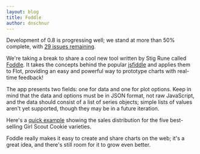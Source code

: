 ```yaml
---
layout: blog
title: Foddle
author: dnschnur
---
```


Development of 0.8 is progressing well; we stand at more than 50% complete,
with [29 issues remaining](https://github.com/flot/flot/issues?milestone=1).

We're taking a break to share a cool new tool written by Stig Rune called
[Foddle](http://foddle.xdevelopers.net). It takes the concepts behind the
popular [jsfiddle](http://jsfiddle.net) and applies them to Flot, providing
an easy and powerful way to prototype charts with real-time feedback!

The app presents two fields: one for data and one for plot options. Keep in
mind that the data and options must be in JSON format, not raw JavaScript, and
the data should consist of a list of series objects; simple lists of values
aren't yet supported, though they may be in a future iteration.

Here's a [quick example](http://foddle.xdevelopers.net/?#864c55a7ac5ec473d031be7f0fb30d4a)
showing the sales distribution for the five best-selling Girl Scout Cookie
varieties.

Foddle really makes it easy to create and share charts on the web; it's a great
idea, and there's still room for it to grow even better.
